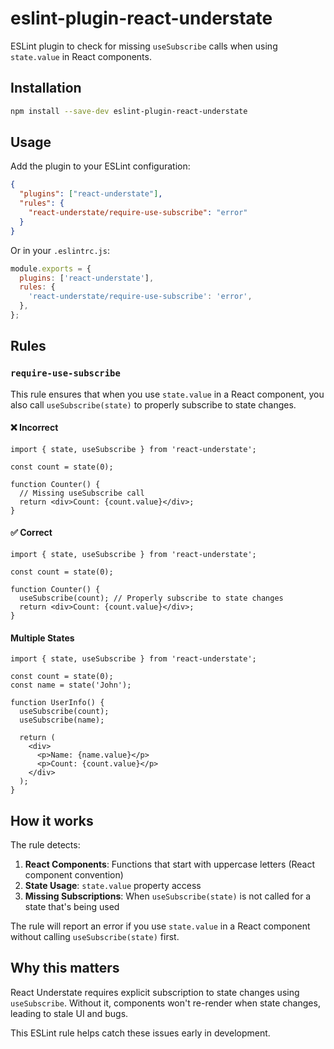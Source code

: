 # eslint-plugin-react-understate

ESLint plugin to check for missing `useSubscribe` calls when using `state.value` in React components.

## Installation

```bash
npm install --save-dev eslint-plugin-react-understate
```

## Usage

Add the plugin to your ESLint configuration:

```json
{
  "plugins": ["react-understate"],
  "rules": {
    "react-understate/require-use-subscribe": "error"
  }
}
```

Or in your `.eslintrc.js`:

```javascript
module.exports = {
  plugins: ['react-understate'],
  rules: {
    'react-understate/require-use-subscribe': 'error',
  },
};
```

## Rules

### `require-use-subscribe`

This rule ensures that when you use `state.value` in a React component, you also call `useSubscribe(state)` to properly subscribe to state changes.

#### ❌ Incorrect

```tsx
import { state, useSubscribe } from 'react-understate';

const count = state(0);

function Counter() {
  // Missing useSubscribe call
  return <div>Count: {count.value}</div>;
}
```

#### ✅ Correct

```tsx
import { state, useSubscribe } from 'react-understate';

const count = state(0);

function Counter() {
  useSubscribe(count); // Properly subscribe to state changes
  return <div>Count: {count.value}</div>;
}
```

#### Multiple States

```tsx
import { state, useSubscribe } from 'react-understate';

const count = state(0);
const name = state('John');

function UserInfo() {
  useSubscribe(count);
  useSubscribe(name);

  return (
    <div>
      <p>Name: {name.value}</p>
      <p>Count: {count.value}</p>
    </div>
  );
}
```

## How it works

The rule detects:

1. **React Components**: Functions that start with uppercase letters (React component convention)
2. **State Usage**: `state.value` property access
3. **Missing Subscriptions**: When `useSubscribe(state)` is not called for a state that's being used

The rule will report an error if you use `state.value` in a React component without calling `useSubscribe(state)` first.

## Why this matters

React Understate requires explicit subscription to state changes using `useSubscribe`. Without it, components won't re-render when state changes, leading to stale UI and bugs.

This ESLint rule helps catch these issues early in development.
